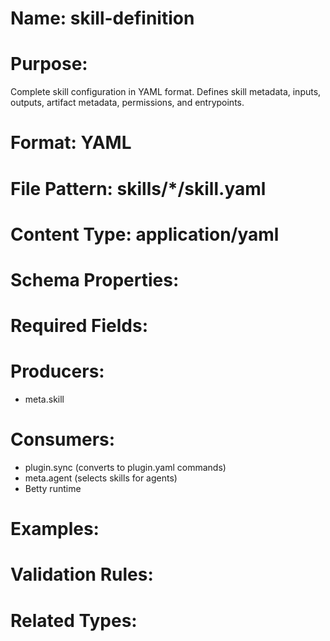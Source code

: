 # Name: skill-definition

# Purpose:
Complete skill configuration in YAML format. Defines skill metadata, inputs, outputs, artifact metadata, permissions, and entrypoints.

# Format: YAML

# File Pattern: skills/*/skill.yaml

# Content Type: application/yaml

# Schema Properties:

# Required Fields:

# Producers:
- meta.skill

# Consumers:
- plugin.sync (converts to plugin.yaml commands)
- meta.agent (selects skills for agents)
- Betty runtime

# Examples:

# Validation Rules:

# Related Types:
